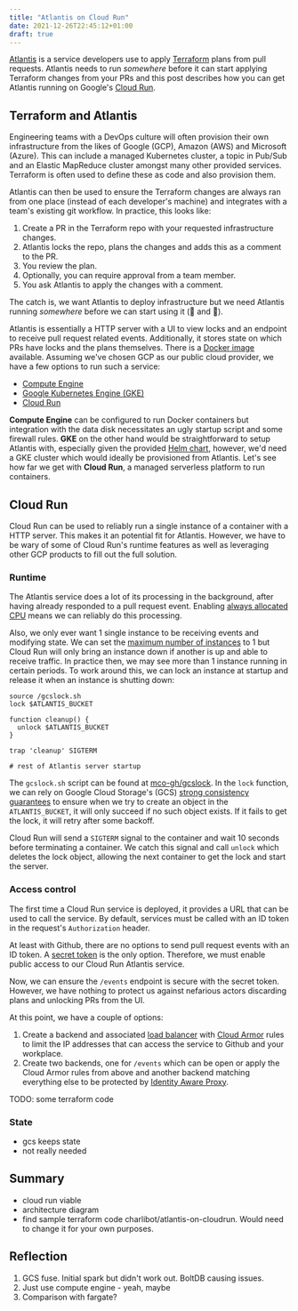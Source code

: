 ```yaml
---
title: "Atlantis on Cloud Run"
date: 2021-12-26T22:45:12+01:00
draft: true
---
```


[Atlantis](https://www.runatlantis.io/) is a service developers use to apply [Terraform](https://www.terraform.io/) plans from pull requests. Atlantis needs to run *somewhere* before it can start applying Terraform changes from your PRs and this post describes how you can get Atlantis running on Google's [Cloud Run](https://cloud.google.com/run).

## Terraform and Atlantis

Engineering teams with a DevOps culture will often provision their own infrastructure from the likes of Google (GCP), Amazon (AWS) and Microsoft (Azure). This can include a managed Kubernetes cluster, a topic in Pub/Sub and an Elastic MapReduce cluster amongst many other provided services. Terraform is often used to define these as code and also provision them.

Atlantis can then be used to ensure the Terraform changes are always ran from one place (instead of each developer's machine) and integrates with a team's existing git workflow. In practice, this looks like:

1. Create a PR in the Terraform repo with your requested infrastructure changes.
1. Atlantis locks the repo, plans the changes and adds this as a comment to the PR.
1. You review the plan.
1. Optionally, you can require approval from a team member.
1. You ask Atlantis to apply the changes with a comment.

The catch is, we want Atlantis to deploy infrastructure but we need Atlantis running *somewhere* before we can start using it (🐔 and 🥚).

Atlantis is essentially a HTTP server with a UI to view locks and an endpoint to receive pull request related events. Additionally, it stores state on which PRs have locks and the plans themselves. There is a [Docker image](https://hub.docker.com/r/runatlantis/atlantis/) available. Assuming we've chosen GCP as our public cloud provider, we have a few options to run such a service:

- [Compute Engine](https://cloud.google.com/compute) 
- [Google Kubernetes Engine (GKE)](https://cloud.google.com/kubernetes-engine)
- [Cloud Run](https://cloud.google.com/run)

**Compute Engine** can be configured to run Docker containers but integration with the data disk necessitates an ugly startup script and some firewall rules. **GKE** on the other hand would be straightforward to setup Atlantis with, especially given the provided [Helm chart](https://github.com/runatlantis/helm-charts), however, we'd need a GKE cluster which would ideally be provisioned from Atlantis. Let's see how far we get with **Cloud Run**, a managed serverless platform to run containers.

## Cloud Run

Cloud Run can be used to reliably run a single instance of a container with a HTTP server. This makes it an potential fit for Atlantis. However, we have to be wary of some of Cloud Run's runtime features as well as leveraging other GCP products to fill out the full solution.

### Runtime

The Atlantis service does a lot of its processing in the background, after having already responded to a pull request event. Enabling [always allocated CPU](https://cloud.google.com/run/docs/configuring/cpu-allocation) means we can reliably do this processing.

Also, we only ever want 1 single instance to be receiving events and modifying state. We can set the [maximum number of instances](https://cloud.google.com/run/docs/configuring/max-instances) to 1 but Cloud Run will only bring an instance down if another is up and able to receive traffic. In practice then, we may see more than 1 instance running in certain periods. To work around this, we can lock an instance at startup and release it when an instance is shutting down:

```shell
source /gcslock.sh
lock $ATLANTIS_BUCKET

function cleanup() {
  unlock $ATLANTIS_BUCKET
}

trap 'cleanup' SIGTERM

# rest of Atlantis server startup
```

The `gcslock.sh` script can be found at [mco-gh/gcslock](https://github.com/mco-gh/gcslock/blob/master/gcslock.sh). In the `lock` function, we can rely on Google Cloud Storage's (GCS) [strong consistency guarantees](https://cloud.google.com/storage/docs/consistency) to ensure when we try to create an object in the `ATLANTIS_BUCKET`, it will only succeed if no such object exists. If it fails to get the lock, it will retry after some backoff.

Cloud Run will send a `SIGTERM` signal to the container and wait 10 seconds before terminating a container. We catch this signal and call `unlock` which deletes the lock object, allowing the next container to get the lock and start the server. 

### Access control

The first time a Cloud Run service is deployed, it provides a URL that can be used to call the service. By default, services must be called with an ID token in the request's `Authorization` header.

At least with Github, there are no options to send pull request events with an ID token. A [secret token](https://docs.github.com/en/developers/webhooks-and-events/webhooks/securing-your-webhooks) is the only option. Therefore, we must enable public access to our Cloud Run Atlantis service.

Now, we can ensure the `/events` endpoint is secure with the secret token. However, we have nothing to protect us against nefarious actors discarding plans and unlocking PRs from the UI.

At this point, we have a couple of options:

1. Create a backend and associated [load balancer](https://cloud.google.com/load-balancing) with [Cloud Armor](https://cloud.google.com/armor) rules to limit the IP addresses that can access the service to Github and your workplace.
1. Create two backends, one for `/events` which can be open or apply the Cloud Armor rules from above and another backend matching everything else to be protected by [Identity Aware Proxy](https://cloud.google.com/iap).

TODO: some terraform code

### State

- gcs keeps state
- not really needed

## Summary

- cloud run viable
- architecture diagram
- find sample terraform code charlibot/atlantis-on-cloudrun. Would need to change it for your own purposes.

## Reflection

1. GCS fuse. Initial spark but didn't work out. BoltDB causing issues. 
1. Just use compute engine - yeah, maybe
1. Comparison with fargate?
